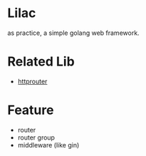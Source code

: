 # Lilac
as practice, a simple golang web framework.

# Related Lib
- [httprouter](https://github.com/julienschmidt/httprouter)

# Feature
- router
- router group
- middleware (like gin)
